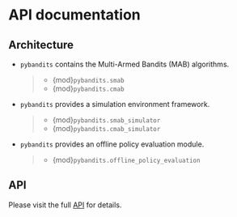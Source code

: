 # API documentation

## Architecture

- `pybandits` contains the Multi-Armed Bandits (MAB) algorithms.

  > - {mod}`pybandits.smab`
  > - {mod}`pybandits.cmab`

- `pybandits` provides a simulation environment framework.

  > - {mod}`pybandits.smab_simulator`
  > - {mod}`pybandits.cmab_simulator`

- `pybandits` provides an offline policy evaluation module.

  > - {mod}`pybandits.offline_policy_evaluation`

## API

Please visit the full [API](fullapi.md) for details.
